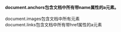 #### document.anchors包含文档中所有带name属性的a元素。
document.images包含文档中所有<img>元素   
document.links包含文档中所有带href属性的a元素   
